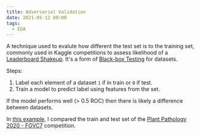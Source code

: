 ```yaml
---
title: Adversarial Validation
date: 2021-05-12 00:00
tags:
  - EDA
---
```


A technique used to evalute how different the test set is to the training set, commonly used in Kaggle competitions to assess likelihood of a [Leaderboard Shakeup](leaderboard-shakeup.md). It's a form of [Black-box Testing](black-box-testing.md) for datasets.

Steps:

1. Label each element of a dataset `1` if in train or `0` if test.
2. Train a model to predict label using features from the set.

If the model performs well (> 0.5 ROC) then there is likely a difference between datasets.

In [this example](https://www.kaggle.com/lextoumbourou/pp-2020-adversarial-validation), I compared the train and test set of the [Plant Pathology 2020 - FGVC7](https://www.kaggle.com/c/plant-pathology-2020-fgvc7) competition.
